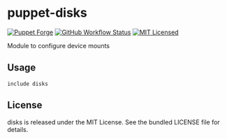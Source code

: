 puppet-disks
===========

[![Puppet Forge](https://img.shields.io/puppetforge/v/halyard/disks.svg)](https://forge.puppetlabs.com/halyard/disks)
[![GitHub Workflow Status](https://img.shields.io/github/workflow/status/halyard/puppet-disks/Build)](https://github.com/halyard/puppet-disks/actions)
[![MIT Licensed](http://img.shields.io/badge/license-MIT-green.svg?style=flat)](https://tldrlegal.com/license/mit-license)

Module to configure device mounts

## Usage

```puppet
include disks
```
## License

disks is released under the MIT License. See the bundled LICENSE file for details.

